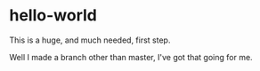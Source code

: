 # hello-world
This is a huge, and much needed, first step.

Well I made a branch other than master, I've got that going for me. 
